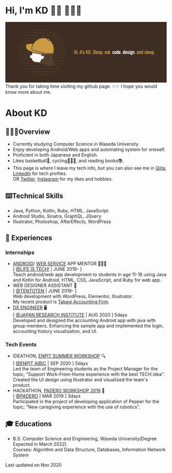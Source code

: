 # Hi, I'm KD 👋🏼 👩🏻‍💻
<img src="./images/github-wideheader.png" />
Thank you for taking time visiting my github page. ✨✨ I hope you would know more about me.
<!-- 
![GitHub Stats](https://github-readme-stats.vercel.app/api?username=kaedejima&count_private=true&show_icons=true&theme=tokyonight)
![GitHub Top Languages](https://github-readme-stats.vercel.app/api/top-langs/?username=kaedejima&layout=compact&theme=tokyonight)
-->

# About KD
## 🙋🏻‍♀️Overview
- Currently studying Computer Science in Waseda University.
- Enjoy developing Android/Web apps and automating system for oneself.
- Proficient in both Japanese and English.
- Likes basketball🏀, cycling🚴🏻‍♀️, and reading books📚.
- This page is where I leave my tech info, but you can also see me in <a href="https://qiita.com/frogie">Qiita</a>, <a href="din.com/in/kaede-i-619a141aa/">LinkedIn</a> for tech profiles. \
OR <a href="https://twitter.com/kaedejima">Twitter</a>, <a href="https://www.instagram.com/kaedejima/">Instagram</a> for my likes and hobbies.
## ⌨️Technical Skills
- Java, Python, Kotlin, Ruby, HTML, JavaScript
- Android Studio, Sinatra, GraphQL, JQuery
- Illustrator, Photoshop, AfterEffects, WordPress

## 📃 Experiences
### Internships
- <a href="https://camp.life-is-tech.com/course/androidapps/">ANDROID</a>/ <a href="https://camp.life-is-tech.com/course/webservice/">WEB SERVICE</a> APP MENTOR 👩🏻‍💻 \
[ <a href="https://life-is-tech.com/">@LIFE IS TECH!</a> | JUNE 2019- ] \
Teach android/web app development to students in age 11-18 using Java and Kotlin for Android, HTML, CSS, JavaScript, and Ruby for web app.
- WEB DESIGNER ASSISTANT 🎨 \
[ <a href="https://tentoten.jp/">@TENTOTEN</a> | JUNE 2019- ] \
Web development with WordPress, Elementor, Illustrator.\
My recent product is <a href="https://takagikaikei.co.jp/">Takagi
Accounting Firm</a>.
- <a href="https://www.jri-career.com/internship.html">DX ENGINEER</a> 🖥 \
[ <a href="https://www.jri.co.jp/">@JAPAN RESEARCH INSTITUTE</a> | AUG 2020 ] 5days \
Developed and designed the accounting Android app with java with group members.
Enhancing the sample app and implemented the login, accounting history visualization, and UI.

### Tech Events
- IDEATHON, <a href="https://aibic.enpit.jp/news/412">ENPIT SUMMER WORKSHOP</a> 🔍 \
[ <a href="http://www.enpit.jp/">@ENPIT AIBIC</a> | SEP 2020 ] 5days \
Led the team of Engineering students as the Project Manager for the topic; "Support Work-From-Home experience with the best TECH idea". \
Created the UI design using Illustrator and visualized the team's product.
- HACKATHON, <a href="https://paderoworkshop2019.blogspot.com/">PADERO WORKSHOP 2019</a> 🤖 \
[ <a href="https://www.research-in-germany.org/the-future-of-work/research-networks/research-network-padero.html">@PADERO</a> | MAR 2019 ] 3days \
Participated in the project of developing application of Pepper for the topic; "New caregiving experience with the use of robotics".

<!-- 
## 🔨 Products
- <a href="https://hello-kd.work/">Protfolio Website</a>
- <a href="https://github.com/kaedejima/minimabank">Minimabank</a> (Android app)
- <a href="https://github.com/kaedejima/ColorPick">ColoPicker</a> (Android app)
- <a href="https://supp-script.herokuapp.com/">SuppScript</a> (Ruby Web app)
-->

## 🎓 Educations
- B.S. Computer Science and Engineering, Waseda University(Degree Expected in March 2022).\
Courses: Algorithm and Data Structure, Databases, Information Network System

Last updated on Nov 2020
